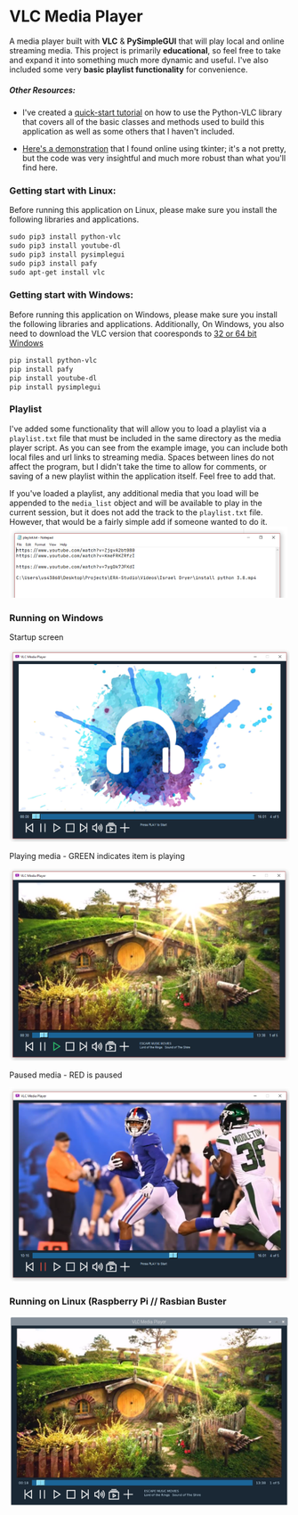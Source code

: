 # VLC Media Player  
A media player built with **VLC** & **PySimpleGUI** that will play local and online streaming media. This project is primarily **educational**, so feel free to take and expand it into something much more dynamic and useful. I've also included some very **basic playlist functionality** for convenience.  

##### Other Resources:  
- I've created a [quick-start tutorial](Python-VLC-Quick-Start.ipynb) on how to use the Python-VLC library that covers all of the basic classes and methods used to build this application as well as some others that I haven't included.  

- [Here's a demonstration](https://github.com/oaubert/python-vlc/blob/master/examples/tkvlc.py) that I found online using tkinter; it's a not pretty, but the code was very insightful and much more robust than what you'll find here.  


### Getting start with Linux:  
Before running this application on Linux, please make sure you install the following libraries and applications.
```
sudo pip3 install python-vlc
sudo pip3 install youtube-dl
sudo pip3 install pysimplegui
sudo pip3 install pafy
sudo apt-get install vlc
```

### Getting start with Windows:
Before running this application on Windows, please make sure you install the following libraries and applications. Additionally, On Windows, you also need to download the VLC version that cooresponds to [32 or 64 bit Windows](https://www.videolan.org/vlc/)   

```
pip install python-vlc
pip install pafy
pip install youtube-dl
pip install pysimplegui
```

### Playlist  
I've added some functionality that will allow you to load a playlist via a `playlist.txt` file that must be included in the same directory as the media player script. As you can see from the example image, you can include both local files and url links to streaming media. Spaces between lines do not affect the program, but I didn't take the time to allow for comments, or saving of a new playlist within the application itself. Feel free to add that.

If you've loaded a playlist, any additional media that you load will be appended to the `media_list` object and will be available to play in the current session, but it does not add the track to the `playlist.txt` file. However, that would be a fairly simple add if someone wanted to do it.
![](Examples/playlist.png)


### Running on **Windows**    
Startup screen  

![](Examples/startup.PNG)  

Playing media - GREEN indicates item is playing  

![](Examples/playing1.png)

Paused media - RED is paused  

![](Examples/paused.PNG)  

### Running on **Linux (Raspberry Pi // Rasbian Buster**  

![](Examples/playing2.PNG)


